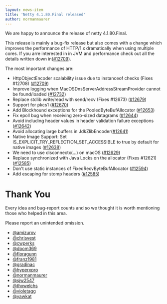 ```yaml
---
layout: news-item
title: 'Netty 4.1.80.Final released'
author: normanmaurer
---
```


We are happy to announce the release of netty 4.1.80.Final.

This release is mainly a bug-fix release but also comes with a change which improves the performance of HTTP/1.x dramatically when using multiple cores. If you arre interested in in JVM and performance check out all the details written down in([#12709](https://github.com/netty/netty/pull/12709)).

The most important changes are:

* HttpObjectEncoder scalability issue due to instanceof checks (Fixes #12708) ([#12709](https://github.com/netty/netty/pull/12709))
* Improve logging when MacOSDnsServerAddressStreamProvider cannot be found/loaded ([#12732](https://github.com/netty/netty/pull/12732))
* Replace stdlib write/read with send/recv (Fixes #12673) ([#12679](https://github.com/netty/netty/pull/12679))
* Support for pkcs1 ([#12670](https://github.com/netty/netty/pull/12670))
* Add Blockhound exceptions for the PooledByteBufAllocator ([#12653](https://github.com/netty/netty/pull/1212653349))
* Fix epoll bug when receiving zero-sized datagrams ([#12644](https://github.com/netty/netty/pull/12644))
* Avoid including header values in header validation failure exceptions ([#12642](https://github.com/netty/netty/pull/12642))
* Avoid allocating large buffers in JdkZlibEncoder([#12641](https://github.com/netty/netty/pull/12641))
* Native Image Support: Set IS_EXPLICIT_TRY_REFLECTION_SET_ACCESSIBLE to true by default for native images ([#12638](https://github.com/netty/netty/pull/12638))
* We need to use disconnectx(...) on macOS ([#12629](https://github.com/netty/netty/pull/12629))
* Replace synchronized with Java Locks on the allocator (Fixes #12621) ([#12585](https://github.com/netty/netty/pull/12585))
* Don't use static instances of FixedRecvByteBufAllocator ([#12594](https://github.com/netty/netty/pull/12594))
* Add escaping for stomp headers  ([#12585](https://github.com/netty/netty/pull/12585 ))

# Thank You

Every idea and bug-report counts and so we thought it is worth mentioning those who helped in this area.

Please report an unintended omission.

* [@amizurov](https://github.com/amizurov)
* [@chrisvest](https://github.com/chrisvest)
* [@cwperks](https://github.com/cwperks)
* [@doom369](https://github.com/doom369)
* [@floragunn](https://github.com/floragunn)
* [@franz1981](https://github.com/franz1981)
* [@gradinac](https://github.com/gradinac)
* [@hyperxpro](https://github.com/hyperxpro)
* [@normanmaurer](https://github.com/normanmaurer)
* [@sjw2547](https://github.com/sjw2547)
* [@thxwelchs](https://github.com/thxwelchs)
* [@violetagg](https://github.com/violetagg)
* [@yawkat](https://github.com/yawkat)
